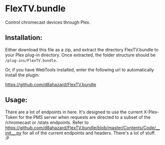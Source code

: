 # FlexTV.bundle

Control chromecast devices through Plex.

## Installation:

Either download this file as a zip, and extract the directory FlexTV.bundle to your
Plex plug-in directory.  Once extracted, the folder structure should be `/plug-ins/FlexTV.bundle`.

Or, if you have WebTools installed, enter the following url 
to automatically install the plugin:

https://github.com/d8ahazard/FlexTV.bundle

## Usage:

There are a lot of endpoints in here. It's designed to use the current X-Plex-Token for the PMS server when requests are directed to a subset of the /chromecast or /stats endpoints. Refer to https://github.com/d8ahazard/FlexTV.bundle/blob/master/Contents/Code/__init__.py for all of the current endpoints and headers. There's a lot of stuff. :P
